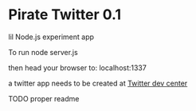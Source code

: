 Pirate Twitter 0.1
==============

lil Node.js experiment app

To run 
    node server.js

then head your browser to:
    localhost:1337

a twitter app needs to be created at [Twitter dev center](https://dev.twitter.com/)

TODO proper readme